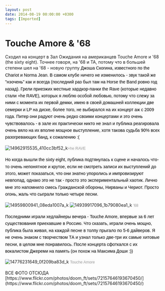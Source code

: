 ```yaml
---
layout: post
date: 2014-08-19 00:00:00 +0300
tags: [Imported]
---
```

# Touche Amore & '68

Сходил на концерт в Зал Ожидания на американцев Touche Amore и '68 (the sixty eight). Точнее говоря, на '68 и TA, потому что в большей степени шел на '68 - новую группу <span style="color: rgb(0, 0, 0); font-family: sans-serif; line-height: 22.399999618530273px; background-color: rgb(249, 249, 249);">Джоша Скогина, известного по the Chariot и Norma Jean.</span> <span style="color: rgb(0, 0, 0); font-family: sans-serif; line-height: 22.399999618530273px; background-color: rgb(249, 249, 249);">В самом клубе ничего не изменилось - звук такой же "нэочень" как и всегда (последний раз был там на Horse the Band ровно год назад). Грели приезжих местные хардкор-панки the Rave (которые недавно стали +he RAVE), которых я люблю особой любовью, потому что слежу за ними с момента их первой демки, имею в своей домашней коллекции две семерки и LP на диске, более того, не выбирался на их концерт аж с 2009 года. Питер они радуют очень редко своими концертами и это очень чувствовалось - в зале их практически никто не знал и публика реагировала очень вяло на их вполне мощное выступление, хотя такова судьба 90% всех разогревающих банд, к сожалению :(</span>

![14962915535_410cc3bf52_k](http://ic.pics.livejournal.com/vlaimspb/71326704/770/770_900.jpg "14962915535_410cc3bf52_k")<span style="color:#999999;"><span style="font-family: sans-serif; line-height: 22.399999618530273px; background-color: rgb(249, 249, 249);"><span style="font-size:0.9em;">+he RAVE</span></span></span>

<span style="color: rgb(0, 0, 0); font-family: sans-serif; line-height: 22.399999618530273px; background-color: rgb(249, 249, 249);">Но когда вышли the sixty eight, публика подтянулась к сцене и началось что-то очень непонятное и крутое, если не смотреть записи их выступлений до этого, может показаться, что они знатно упоролись и импровизируют невпопад, однако это не так - просто это экспериментальный хаотик. Лично мне это напомнило смесь Гражданской обороны, Нирваны и Чериот. Просто огонь, жаль что сыграли только четыре песни.</span>

![14959800941_08eda1007a_k](http://ic.pics.livejournal.com/vlaimspb/71326704/1170/1170_900.jpg "14959800941_08eda1007a_k") ![14939917096_1b79080ea1_k](http://ic.pics.livejournal.com/vlaimspb/71326704/1524/1524_900.jpg "14939917096_1b79080ea1_k") <span style="font-size:0.9em;"><span style="color:#999999;"><span style="font-family: sans-serif; line-height: 22.399999618530273px; background-color: rgb(249, 249, 249);">'68</span></span></span>

<span style="color: rgb(0, 0, 0); font-family: sans-serif; line-height: 22.399999618530273px; background-color: rgb(249, 249, 249);">Последними играли хедлайнеры вечера - Touche Amore, впервые за 6 лет существования приехавшие в Россию. Что сказать, играли очень мощно, публика была живая, на каждой песне в толпу прыгало по 5-6 дайверов. Я не очень знаком с творчеством ТА и узнал только две-три их самые хитовые песни, в целом мне понравилось. После концерта сфоткался с их вокалистом Джереми на память (он похож на Максима Доши :))</span>

![14776231649_0f209ba83d_k](http://ic.pics.livejournal.com/vlaimspb/71326704/1789/1789_900.jpg "14776231649_0f209ba83d_k") <span style="color:#999999;"><span style="font-family: sans-serif; line-height: 22.399999618530273px; background-color: rgb(249, 249, 249);"><span style="font-size:0.9em;">Touche Amore</span></span></span>

<div>ВСЕ ФОТО ОТСЮДА [https://www.flickr.com/photos/doom_ft/sets/72157646193670450/](https://www.flickr.com/photos/doom_ft/sets/72157646193670450/)</div>